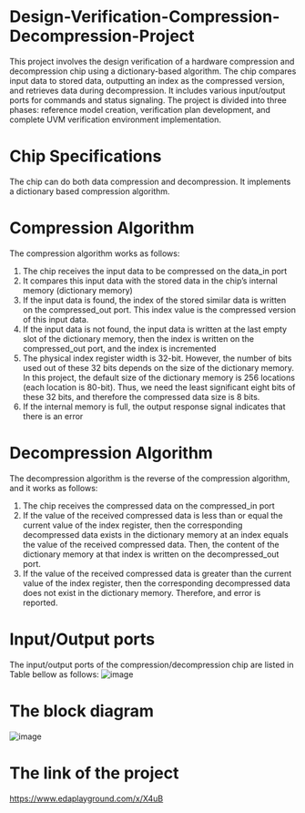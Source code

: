 # Design-Verification-Compression-Decompression-Project
This project involves the design verification of a hardware compression and decompression chip using
a dictionary-based algorithm. The chip compares input data to stored data, outputting an index as the
compressed version, and retrieves data during decompression. It includes various input/output ports
for commands and status signaling. The project is divided into three phases: reference model creation,
verification plan development, and complete UVM verification environment implementation.

# Chip Specifications
The chip can do both data compression and decompression. It implements a 
dictionary based compression algorithm.

# Compression Algorithm 
The compression algorithm works as follows:
1. The chip receives the input data to be compressed on the data_in port
2. It compares this input data with the stored data in the chip’s internal 
memory (dictionary memory)
3. If the input data is found, the index of the stored similar data is written on 
the compressed_out port. This index value is the compressed version of this
input data.
4. If the input data is not found, the input data is written at the last empty slot
of the dictionary memory, then the index is written on the compressed_out 
port, and the index is incremented
5. The physical index register width is 32-bit. However, the number of bits used 
out of these 32 bits depends on the size of the dictionary memory. In this 
project, the default size of the dictionary memory is 256 locations (each location is 80-bit). Thus, we need the least significant eight bits of these 32 
bits, and therefore the compressed data size is 8 bits.
6. If the internal memory is full, the output response signal indicates that there 
is an error

# Decompression Algorithm 
The decompression algorithm is the reverse of the compression algorithm, and it
works as follows:
1. The chip receives the compressed data on the compressed_in port
2. If the value of the received compressed data is less than or equal the current
value of the index register, then the corresponding decompressed data exists 
in the dictionary memory at an index equals the value of the received 
compressed data. Then, the content of the dictionary memory at that index 
is written on the decompressed_out port.
3. If the value of the received compressed data is greater than the current value 
of the index register, then the corresponding decompressed data does not 
exist in the dictionary memory. Therefore, and error is reported.
 
# Input/Output ports
The input/output ports of the compression/decompression chip are listed in Table bellow as follows:
![image](https://github.com/user-attachments/assets/afe9f2b1-7f9c-4623-8c8b-341dbf56a70f)

# The block diagram
![image](https://github.com/user-attachments/assets/1034103a-640a-4b20-828f-63f33983ed6a)

# The link of the project
https://www.edaplayground.com/x/X4uB

